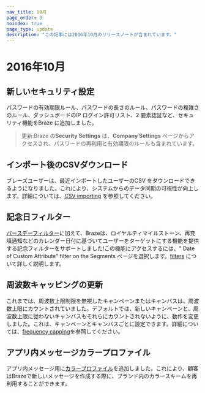 ```yaml
---
nav_title: 10月
page_order: 3
noindex: true
page_type: update
description: "この記事には2016年10月のリリースノートが含まれています。"
---
```


# 2016年10月

## 新しいセキュリティ設定
パスワードの有効期限ルール、パスワードの長さのルール、パスワードの複雑さのルール、ダッシュボードのIP ログイン許可リスト、2 要素認証など、セキュリティ機能をBraze に追加しました。

> 更新:Braze の**Security Settings** は、**Company Settings** ページからアクセスされ、パスワードの再利用と有効期限のルールも含まれています。

## インポート後のCSVダウンロード
ブレーズユーザーは、最近インポートしたユーザーのCSV をダウンロードできるようになりました。これにより、システムからのデータ同期の可視性が向上します。詳細については、[CSV importing]({{site.baseurl}}/user_guide/data_and_analytics/user_data_collection/user_import/) を参照してください。

## 記念日フィルター
[バースデーフィルター]({{site.baseurl}}/user_guide/Engagement_Tools/Segments/Segmentation_Filters/)に加えて、Brazeは、ロイヤルティマイルストーン、再充填通知などのカレンダー日付に基づいてユーザーをターゲットにする機能を提供する記念フィルターをサポートしました!この機能にアクセスするには、" Date of Custom Attribute" filter on the Segments ページを選択します。[filters]({{site.baseurl}}/user_guide/engagement_tools/segments/segmentation_filters/#segmentation-filters) について詳しく説明します。

## 周波数キャッピングの更新
これまでは、周波数上限制限を無視したキャンペーンまたはキャンバスは、周波数上限にカウントされていました。デフォルトでは、新しいキャンペーンと、周波数上限に従わないキャンバスもそれらにカウントされないように、動作を変更しました。これは、キャンペーンとキャンバスごとに設定できます。詳細については、[frequency capping]({{site.baseurl}}/user_guide/engagement_tools/campaigns/testing_and_more/rate-limiting/#frequency-capping)を参照してください。

## アプリ内メッセージカラープロファイル
アプリ内メッセージ用に[カラープロファイル]({{site.baseurl}}/user_guide/message_building_by_channel/in-app_messages/customize/#color-profile)を追加しました。これにより、顧客はBrazeで新しいメッセージを作成する際に、ブランド内のカラースキームを再利用することができます。
